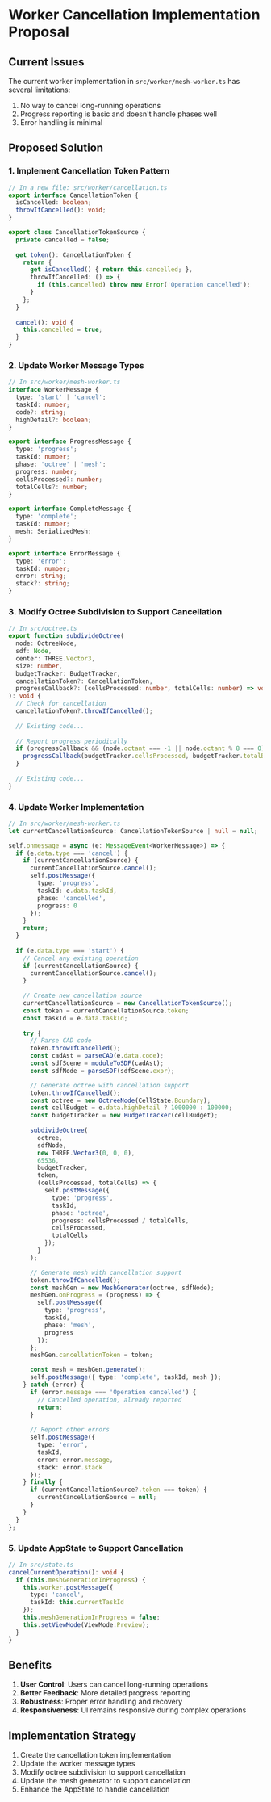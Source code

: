 # Worker Cancellation Implementation Proposal

## Current Issues

The current worker implementation in `src/worker/mesh-worker.ts` has several limitations:

1. No way to cancel long-running operations
2. Progress reporting is basic and doesn't handle phases well
3. Error handling is minimal

## Proposed Solution

### 1. Implement Cancellation Token Pattern

```typescript
// In a new file: src/worker/cancellation.ts
export interface CancellationToken {
  isCancelled: boolean;
  throwIfCancelled(): void;
}

export class CancellationTokenSource {
  private cancelled = false;
  
  get token(): CancellationToken {
    return {
      get isCancelled() { return this.cancelled; },
      throwIfCancelled: () => {
        if (this.cancelled) throw new Error('Operation cancelled');
      }
    };
  }
  
  cancel(): void {
    this.cancelled = true;
  }
}
```

### 2. Update Worker Message Types

```typescript
// In src/worker/mesh-worker.ts
interface WorkerMessage {
  type: 'start' | 'cancel';
  taskId: number;
  code?: string;
  highDetail?: boolean;
}

export interface ProgressMessage {
  type: 'progress';
  taskId: number;
  phase: 'octree' | 'mesh';
  progress: number;
  cellsProcessed?: number;
  totalCells?: number;
}

export interface CompleteMessage {
  type: 'complete';
  taskId: number;
  mesh: SerializedMesh;
}

export interface ErrorMessage {
  type: 'error';
  taskId: number;
  error: string;
  stack?: string;
}
```

### 3. Modify Octree Subdivision to Support Cancellation

```typescript
// In src/octree.ts
export function subdivideOctree(
  node: OctreeNode,
  sdf: Node,
  center: THREE.Vector3,
  size: number,
  budgetTracker: BudgetTracker,
  cancellationToken?: CancellationToken,
  progressCallback?: (cellsProcessed: number, totalCells: number) => void
): void {
  // Check for cancellation
  cancellationToken?.throwIfCancelled();
  
  // Existing code...
  
  // Report progress periodically
  if (progressCallback && (node.octant === -1 || node.octant % 8 === 0)) {
    progressCallback(budgetTracker.cellsProcessed, budgetTracker.totalBudget);
  }
  
  // Existing code...
}
```

### 4. Update Worker Implementation

```typescript
// In src/worker/mesh-worker.ts
let currentCancellationSource: CancellationTokenSource | null = null;

self.onmessage = async (e: MessageEvent<WorkerMessage>) => {
  if (e.data.type === 'cancel') {
    if (currentCancellationSource) {
      currentCancellationSource.cancel();
      self.postMessage({ 
        type: 'progress', 
        taskId: e.data.taskId, 
        phase: 'cancelled', 
        progress: 0 
      });
    }
    return;
  }
  
  if (e.data.type === 'start') {
    // Cancel any existing operation
    if (currentCancellationSource) {
      currentCancellationSource.cancel();
    }
    
    // Create new cancellation source
    currentCancellationSource = new CancellationTokenSource();
    const token = currentCancellationSource.token;
    const taskId = e.data.taskId;
    
    try {
      // Parse CAD code
      token.throwIfCancelled();
      const cadAst = parseCAD(e.data.code);
      const sdfScene = moduleToSDF(cadAst);
      const sdfNode = parseSDF(sdfScene.expr);

      // Generate octree with cancellation support
      token.throwIfCancelled();
      const octree = new OctreeNode(CellState.Boundary);
      const cellBudget = e.data.highDetail ? 1000000 : 100000;
      const budgetTracker = new BudgetTracker(cellBudget);
      
      subdivideOctree(
        octree, 
        sdfNode, 
        new THREE.Vector3(0, 0, 0), 
        65536, 
        budgetTracker,
        token,
        (cellsProcessed, totalCells) => {
          self.postMessage({ 
            type: 'progress', 
            taskId, 
            phase: 'octree', 
            progress: cellsProcessed / totalCells,
            cellsProcessed,
            totalCells
          });
        }
      );

      // Generate mesh with cancellation support
      token.throwIfCancelled();
      const meshGen = new MeshGenerator(octree, sdfNode);
      meshGen.onProgress = (progress) => {
        self.postMessage({ 
          type: 'progress', 
          taskId, 
          phase: 'mesh', 
          progress 
        });
      };
      meshGen.cancellationToken = token;

      const mesh = meshGen.generate();
      self.postMessage({ type: 'complete', taskId, mesh });
    } catch (error) {
      if (error.message === 'Operation cancelled') {
        // Cancelled operation, already reported
        return;
      }
      
      // Report other errors
      self.postMessage({ 
        type: 'error', 
        taskId, 
        error: error.message,
        stack: error.stack
      });
    } finally {
      if (currentCancellationSource?.token === token) {
        currentCancellationSource = null;
      }
    }
  }
};
```

### 5. Update AppState to Support Cancellation

```typescript
// In src/state.ts
cancelCurrentOperation(): void {
  if (this.meshGenerationInProgress) {
    this.worker.postMessage({ 
      type: 'cancel', 
      taskId: this.currentTaskId 
    });
    this.meshGenerationInProgress = false;
    this.setViewMode(ViewMode.Preview);
  }
}
```

## Benefits

1. **User Control**: Users can cancel long-running operations
2. **Better Feedback**: More detailed progress reporting
3. **Robustness**: Proper error handling and recovery
4. **Responsiveness**: UI remains responsive during complex operations

## Implementation Strategy

1. Create the cancellation token implementation
2. Update the worker message types
3. Modify octree subdivision to support cancellation
4. Update the mesh generator to support cancellation
5. Enhance the AppState to handle cancellation
